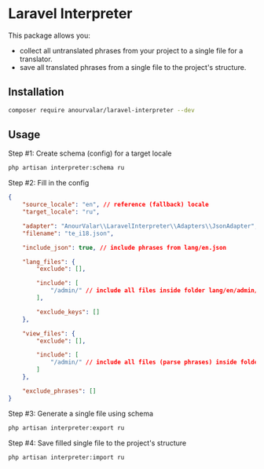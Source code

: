 # Laravel Interpreter

This package allows you:
* collect all untranslated phrases from your project to a single file for a translator.
* save all translated phrases from a single file to the project's structure.


## Installation

```bash
composer require anourvalar/laravel-interpreter --dev
```


## Usage

Step #1: Create schema (config) for a target locale

```bash
php artisan interpreter:schema ru
```


Step #2: Fill in the config

```json
{
    "source_locale": "en", // reference (fallback) locale
    "target_locale": "ru",

    "adapter": "AnourValar\\LaravelInterpreter\\Adapters\\JsonAdapter",
    "filename": "te_i18.json",

    "include_json": true, // include phrases from lang/en.json

    "lang_files": {
        "exclude": [],

        "include": [
            "/admin/" // include all files inside folder lang/en/admin/*
		],

        "exclude_keys": []
    },

    "view_files": {
        "exclude": [],

        "include": [
            "/admin/" // include all files (parse phrases) inside folder views/admin/*
		]
    },

    "exclude_phrases": []
}
```


Step #3: Generate a single file using schema

```bash
php artisan interpreter:export ru
```


Step #4: Save filled single file to the project's structure

```bash
php artisan interpreter:import ru
```
